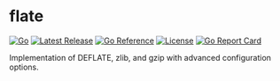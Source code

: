 # flate

[![Go](https://img.shields.io/github/go-mod/go-version/chronos-tachyon/flate?logo=go)](https://golang.org/)
[![Latest Release](https://img.shields.io/github/v/release/chronos-tachyon/flate?logo=github&sort=semver)](https://github.com/chronos-tachyon/flate/releases)
[![Go Reference](https://pkg.go.dev/badge/github.com/chronos-tachyon/flate.svg)](https://pkg.go.dev/github.com/chronos-tachyon/flate)
[![License](https://img.shields.io/github/license/chronos-tachyon/flate)](https://opensource.org/licenses/BSD-2-Clause)
[![Go Report Card](https://goreportcard.com/badge/github.com/chronos-tachyon/flate)](https://goreportcard.com/report/github.com/chronos-tachyon/flate)

Implementation of DEFLATE, zlib, and gzip with advanced configuration options.
